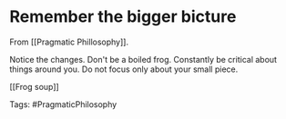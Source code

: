 # Remember the bigger bicture

From [[Pragmatic Phillosophy]].    

Notice the changes. Don't be a boiled frog. Constantly be critical about things around you. Do not focus only about your small piece.

[[Frog soup]]

Tags: 
#PragmaticPhilosophy